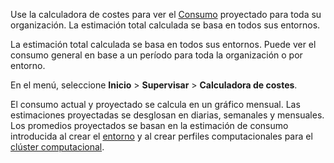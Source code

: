 Use la calculadora de costes para ver el [Consumo](onj1682104977691.md) proyectado para toda su organización. La estimación total calculada se basa en todos sus entornos.

La estimación total calculada se basa en todos sus entornos. Puede ver el consumo general en base a un período para toda la organización o por entorno.

En el menú, seleccione **Inicio** > **Supervisar** > **Calculadora de costes**.

El consumo actual y proyectado se calcula en un gráfico mensual. Las estimaciones proyectadas se desglosan en diarias, semanales y mensuales. Los promedios proyectados se basan en la estimación de consumo introducida al crear el [entorno](qiv1640281527006.md) y al crear perfiles computacionales para el [clúster computacional](dvl1640281718303.md).


